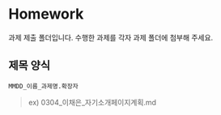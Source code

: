 # Homework
과제 제출 폴더입니다. 수행한 과제를 각자 과제 폴더에 첨부해 주세요.

## 제목 양식 
`MMDD_이름_과제명.확장자`

> ex) 0304_이채은_자기소개페이지계획.md
